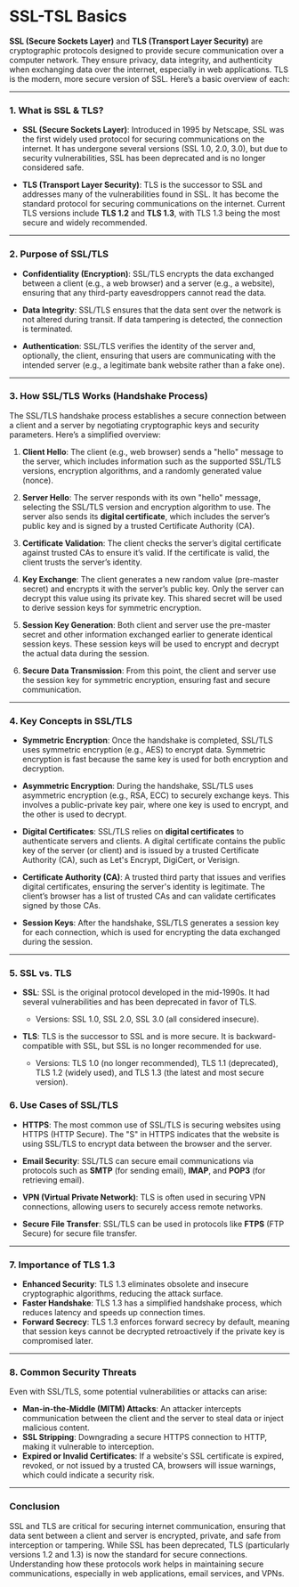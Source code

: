 <h1>SSL-TSL Basics</h1>

**SSL (Secure Sockets Layer)** and **TLS (Transport Layer Security)** are cryptographic protocols designed to provide secure communication over a computer network. They ensure privacy, data integrity, and authenticity when exchanging data over the internet, especially in web applications. TLS is the modern, more secure version of SSL. Here’s a basic overview of each:

---

### 1. **What is SSL & TLS?**
- **SSL (Secure Sockets Layer)**: Introduced in 1995 by Netscape, SSL was the first widely used protocol for securing communications on the internet. It has undergone several versions (SSL 1.0, 2.0, 3.0), but due to security vulnerabilities, SSL has been deprecated and is no longer considered safe.

- **TLS (Transport Layer Security)**: TLS is the successor to SSL and addresses many of the vulnerabilities found in SSL. It has become the standard protocol for securing communications on the internet. Current TLS versions include **TLS 1.2** and **TLS 1.3**, with TLS 1.3 being the most secure and widely recommended.

---

### 2. **Purpose of SSL/TLS**
- **Confidentiality (Encryption)**: SSL/TLS encrypts the data exchanged between a client (e.g., a web browser) and a server (e.g., a website), ensuring that any third-party eavesdroppers cannot read the data.
  
- **Data Integrity**: SSL/TLS ensures that the data sent over the network is not altered during transit. If data tampering is detected, the connection is terminated.

- **Authentication**: SSL/TLS verifies the identity of the server and, optionally, the client, ensuring that users are communicating with the intended server (e.g., a legitimate bank website rather than a fake one).

---

### 3. **How SSL/TLS Works (Handshake Process)**
The SSL/TLS handshake process establishes a secure connection between a client and a server by negotiating cryptographic keys and security parameters. Here’s a simplified overview:

1. **Client Hello**: The client (e.g., web browser) sends a "hello" message to the server, which includes information such as the supported SSL/TLS versions, encryption algorithms, and a randomly generated value (nonce).

2. **Server Hello**: The server responds with its own "hello" message, selecting the SSL/TLS version and encryption algorithm to use. The server also sends its **digital certificate**, which includes the server’s public key and is signed by a trusted Certificate Authority (CA).

3. **Certificate Validation**: The client checks the server’s digital certificate against trusted CAs to ensure it’s valid. If the certificate is valid, the client trusts the server’s identity.

4. **Key Exchange**: The client generates a new random value (pre-master secret) and encrypts it with the server’s public key. Only the server can decrypt this value using its private key. This shared secret will be used to derive session keys for symmetric encryption.

5. **Session Key Generation**: Both client and server use the pre-master secret and other information exchanged earlier to generate identical session keys. These session keys will be used to encrypt and decrypt the actual data during the session.

6. **Secure Data Transmission**: From this point, the client and server use the session key for symmetric encryption, ensuring fast and secure communication.

---

### 4. **Key Concepts in SSL/TLS**

- **Symmetric Encryption**: Once the handshake is completed, SSL/TLS uses symmetric encryption (e.g., AES) to encrypt data. Symmetric encryption is fast because the same key is used for both encryption and decryption.

- **Asymmetric Encryption**: During the handshake, SSL/TLS uses asymmetric encryption (e.g., RSA, ECC) to securely exchange keys. This involves a public-private key pair, where one key is used to encrypt, and the other is used to decrypt.

- **Digital Certificates**: SSL/TLS relies on **digital certificates** to authenticate servers and clients. A digital certificate contains the public key of the server (or client) and is issued by a trusted Certificate Authority (CA), such as Let's Encrypt, DigiCert, or Verisign.

- **Certificate Authority (CA)**: A trusted third party that issues and verifies digital certificates, ensuring the server's identity is legitimate. The client’s browser has a list of trusted CAs and can validate certificates signed by those CAs.

- **Session Keys**: After the handshake, SSL/TLS generates a session key for each connection, which is used for encrypting the data exchanged during the session.

---

### 5. **SSL vs. TLS**
- **SSL**: SSL is the original protocol developed in the mid-1990s. It had several vulnerabilities and has been deprecated in favor of TLS.
  - Versions: SSL 1.0, SSL 2.0, SSL 3.0 (all considered insecure).
  
- **TLS**: TLS is the successor to SSL and is more secure. It is backward-compatible with SSL, but SSL is no longer recommended for use.
  - Versions: TLS 1.0 (no longer recommended), TLS 1.1 (deprecated), TLS 1.2 (widely used), and TLS 1.3 (the latest and most secure version).

### 6. **Use Cases of SSL/TLS**
- **HTTPS**: The most common use of SSL/TLS is securing websites using HTTPS (HTTP Secure). The "S" in HTTPS indicates that the website is using SSL/TLS to encrypt data between the browser and the server.
  
- **Email Security**: SSL/TLS can secure email communications via protocols such as **SMTP** (for sending email), **IMAP**, and **POP3** (for retrieving email).

- **VPN (Virtual Private Network)**: TLS is often used in securing VPN connections, allowing users to securely access remote networks.

- **Secure File Transfer**: SSL/TLS can be used in protocols like **FTPS** (FTP Secure) for secure file transfer.

---

### 7. **Importance of TLS 1.3**
- **Enhanced Security**: TLS 1.3 eliminates obsolete and insecure cryptographic algorithms, reducing the attack surface.
- **Faster Handshake**: TLS 1.3 has a simplified handshake process, which reduces latency and speeds up connection times.
- **Forward Secrecy**: TLS 1.3 enforces forward secrecy by default, meaning that session keys cannot be decrypted retroactively if the private key is compromised later.

---

### 8. **Common Security Threats**
Even with SSL/TLS, some potential vulnerabilities or attacks can arise:
- **Man-in-the-Middle (MITM) Attacks**: An attacker intercepts communication between the client and the server to steal data or inject malicious content.
- **SSL Stripping**: Downgrading a secure HTTPS connection to HTTP, making it vulnerable to interception.
- **Expired or Invalid Certificates**: If a website's SSL certificate is expired, revoked, or not issued by a trusted CA, browsers will issue warnings, which could indicate a security risk.

---

### Conclusion
SSL and TLS are critical for securing internet communication, ensuring that data sent between a client and server is encrypted, private, and safe from interception or tampering. While SSL has been deprecated, TLS (particularly versions 1.2 and 1.3) is now the standard for secure connections. Understanding how these protocols work helps in maintaining secure communications, especially in web applications, email services, and VPNs.
